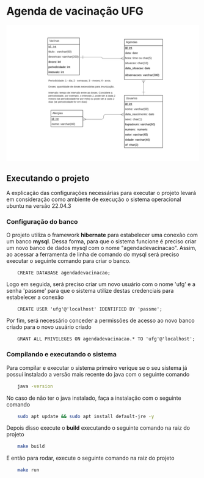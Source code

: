 # Agenda de vacinação UFG

![DER](./docs/projectDER.png)

## Executando o projeto

A explicação das configurações necessárias para executar o projeto levará em consideração como ambiente de execução o sistema operacional ubuntu na versão 22.04.3

### Configuração do banco

O projeto utiliza o framework **hibernate** para estabelecer uma conexão com um banco **mysql**. Dessa forma, para que o sistema funcione é preciso criar um novo banco de dados mysql com o nome "agendadevacinacao". Assim, ao acessar a ferramenta de linha de comando do mysql será preciso executar o seguinte comando para criar o banco.

``` msql
    CREATE DATABASE agendadevacinacao; 
```

Logo em seguida, será preciso criar um novo usuário com o nome 'ufg' e a senha 'passme' para que o sistema utilize destas credenciais para estabelecer a conexão

``` msql
    CREATE USER 'ufg'@'localhost' IDENTIFIED BY 'passme';  
```

Por fim, será necessário conceder a permissões de acesso ao novo banco criado para o novo usuário criado

``` msql
    GRANT ALL PRIVILEGES ON agendadevacinacao.* TO 'ufg'@'localhost';
```

### Compilando e executando o sistema

Para compilar e executar o sistema primeiro verique se o seu sistema já possui instalado a versão mais recente do java com o seguinte comando

```bash
    java -version
```

No caso de não ter o java instalado, faça a instalação com o seguinte comando

```bash
    sudo apt update && sudo apt install default-jre -y 
```

Depois disso execute o **build** executando o seguinte comando na raiz do projeto

```bash
    make build
```

E então para rodar, execute o seguinte comando na raiz do projeto

```bash
    make run
```
